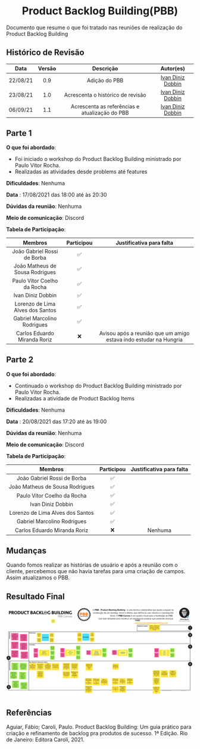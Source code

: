 <h1 style="text-align: center">Product Backlog Building(PBB)</h1>


Documento que resume o que foi tratado nas reuniões de realização do Product Backlog Building

## Histórico de Revisão
| Data | Versão | Descrição | Autor(es)|
|:----:|:------:|:---------:|:--------:|
| 22/08/21 | 0.9 | Adição do PBB | [Ivan Diniz Dobbin](https://github.com/darmsDD) |
| 23/08/21 | 1.0 | Acrescenta o histórico de revisão | [Ivan Diniz Dobbin](https://github.com/darmsDD) |
| 06/09/21 | 1.1 | Acrescenta as referências e atualização do PBB | [Ivan Diniz Dobbin](https://github.com/darmsDD) |

## Parte 1

**O que foi abordado**: 

- Foi iniciado o workshop do Product Backlog Building ministrado por Paulo Vitor Rocha.
- Realizadas as atividades desde problems até features

**Dificuldades**: Nenhuma

**Data** : 17/08/2021 das 18:00 até às 20:30

**Dúvidas da reunião**: Nenhuma

**Meio de comunicação**: Discord

**Tabela de Participação**:

|Membros|Participou|Justificativa para falta|
|:------:| :--------: | :--------: | 
|João Gabriel Rossi de Borba | :white_check_mark: | |
|João Matheus de Sousa Rodrigues | :white_check_mark: | |
|Paulo Vítor Coelho da Rocha | :white_check_mark: | |
|Ivan Diniz Dobbin | :white_check_mark: |  |
|Lorenzo de Lima Alves dos Santos | :white_check_mark:| |
|Gabriel Marcolino Rodrigues | :white_check_mark: | |
|Carlos Eduardo Miranda Roriz | :x: | Avisou após a reunião que um amigo estava indo estudar na Hungria |


## Parte 2

**O que foi abordado**: 

- Continuado o workshop do Product Backlog Building ministrado por Paulo Vitor Rocha.
- Realizadas a atividade de Product Backlog Items


**Dificuldades**: Nenhuma

**Data** :  20/08/2021 das 17:20 até às 19:00

**Dúvidas da reunião**: Nenhuma

**Meio de comunicação**: Discord

**Tabela de Participação**:

|Membros|Participou|Justificativa para falta|
|:------:| :--------: | :--------: | 
|João Gabriel Rossi de Borba | :white_check_mark: | |
|João Matheus de Sousa Rodrigues | :white_check_mark: | |
|Paulo Vítor Coelho da Rocha | :white_check_mark: | |
|Ivan Diniz Dobbin | :white_check_mark: |  |
|Lorenzo de Lima Alves dos Santos | :white_check_mark:| |
|Gabriel Marcolino Rodrigues | :white_check_mark: | |
|Carlos Eduardo Miranda Roriz | :x: | Nenhuma |

## Mudanças
Quando fomos realizar as histórias de usuário e após a reunião com o cliente, percebemos que não
havia tarefas para uma criação de campos. Assim atualizamos o PBB.
## Resultado Final
[ ![](./imagens/PBB_Canvas.png) ](./imagens/PBB_Canvas.png)

## Referências
Aguiar, Fábio; Caroli, Paulo. Product Backlog Building: Um guia prático para criação e refinamento de backlog pra produtos de sucesso. 1ª Edição. Rio de Janeiro: Editora Caroli, 2021.
